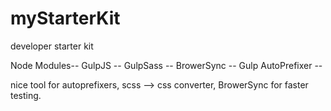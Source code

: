 # myStarterKit
developer starter kit



Node Modules--
GulpJS -- GulpSass -- BrowerSync -- Gulp AutoPrefixer -- 

nice tool for autoprefixers, scss --> css converter, BrowerSync for faster testing.
